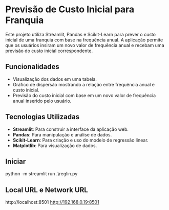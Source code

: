 # Previsão de Custo Inicial para Franquia

Este projeto utiliza Streamlit, Pandas e Scikit-Learn para prever o custo inicial de uma franquia com base na frequência anual. A aplicação permite que os usuários insiram um novo valor de frequência anual e recebam uma previsão do custo inicial correspondente.

## Funcionalidades

- Visualização dos dados em uma tabela.
- Gráfico de dispersão mostrando a relação entre frequência anual e custo inicial.
- Previsão do custo inicial com base em um novo valor de frequência anual inserido pelo usuário.

## Tecnologias Utilizadas

- **Streamlit**: Para construir a interface da aplicação web.
- **Pandas**: Para manipulação e análise de dados.
- **Scikit-Learn**: Para criação e uso do modelo de regressão linear.
- **Matplotlib**: Para visualização de dados.

## Iniciar 
python -m streamlit run .\reglin.py

## Local URL e Network URL
http://localhost:8501
http://192.168.0.19:8501
